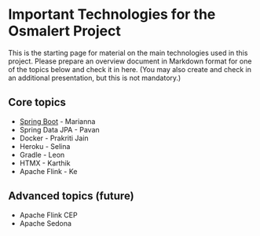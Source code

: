 # Important Technologies for the Osmalert Project


This is the starting page for material on the main technologies used in this project.
Please prepare an overview document in Markdown format for one of the topics below and check it in here.
(You may also create and check in an additional presentation, but this is not mandatory.)


## Core topics

* [Spring Boot](./spring-boot.md) - Marianna
* Spring Data JPA - Pavan 
* Docker - Prakriti Jain 
* Heroku - Selina
* Gradle - Leon 
* HTMX - Karthik 
* Apache Flink - Ke



## Advanced topics (future)

* Apache Flink CEP
* Apache Sedona 





